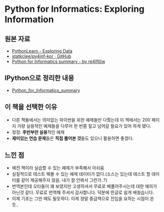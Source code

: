 # Python for Informatics: Exploring Information

## 원본 자료

- [PythonLearn - Exploring Data](http://www.pythonlearn.com/book.php)
- [statkclee/py4inf-kor · GitHub](https://github.com/statkclee/py4inf-kor)
- [Python for Informatics summary - by re4lfl0w](http://nbviewer.ipython.org/github/re4lfl0w/ipython/blob/master/books/python_for_informatics_exploring_information/Python_for_Informatics_summary.ipynb)

## IPython으로 정리한 내용

- [Python_for_Informatics_summary](http://nbviewer.ipython.org/github/re4lfl0w/ipython/blob/master/books/python_for_informatics_exploring_information/Python_for_Informatics_summary.ipynb)

## 이 책을 선택한 이유

- 다른 책들에서는 의미없는 파이썬을 위한 예제들만 다뤘는데 이 책에서는 200 페이지 가량 실용적인 예제들을 다루어 한 번쯤 짚고 넘어갈 필요가 있어 하게 됐다.
- 정정: **후반부만 실용**적인 예제
- **재미있는 연습 문제**들은 **직접 풀어본 것**들도 있으니 활용하면 좋겠다.

## 느낀 점

- 예전 책이라 실습할 수 있는 예제가 부족해서 아쉬움
- 실질적으로 테스트 해볼 수 있는 예제 데이터가 없다.(소스는 있는데 테스트 할 데이터를 같이 제공해주지 않음. 내가 잘 안봐서 그런가..?)
- 번역본인데 오타들이 꽤 보였지만 고생하셔서 무료로 베풀어주시는데 대한 예의가 아닌것 같다. 무료로 번역해 주셔서 감사합니다. 덕분에 한글로 쉽게 배웠습니다.
- 이제 기초는 그만 떼도 될듯하다. 이제 정말 중급책으로 진입을 요하는 시점이 온듯..